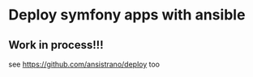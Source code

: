 # Deploy symfony apps with ansible

## Work in process!!!

see https://github.com/ansistrano/deploy too